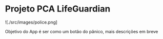 # Projeto PCA LifeGuardian 

![./src/images/police.png]  

Objetivo do App é ser como um botão do pânico, mais descrições em breve
